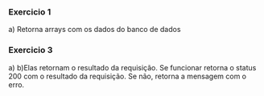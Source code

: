 ### Exercicio 1
a) Retorna arrays com os dados do banco de dados

### Exercicio 3
a)
b)Elas retornam o resultado da requisição. Se funcionar retorna o status 200 com o resultado da requisição. Se não, retorna a mensagem com o erro. 